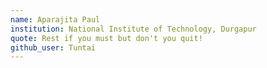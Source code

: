 ```yaml
---
name: Aparajita Paul
institution: National Institute of Technology, Durgapur
quote: Rest if you must but don't you quit!
github_user: Tuntai
---
```

